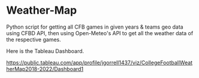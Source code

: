 # Weather-Map

Python script for getting all CFB games in given years & teams geo data using CFBD API, then using Open-Meteo's API to get all the weather data of the respective games. 


Here is the Tableau Dashboard. 

https://public.tableau.com/app/profile/jgorrell1437/viz/CollegeFootballWeatherMap2018-2022/Dashboard1
